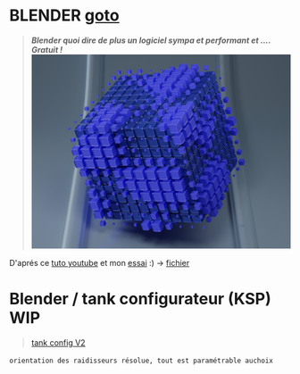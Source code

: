 # BLENDER [goto](https://www.blender.org/)
> ***Blender quoi dire de plus un logiciel sympa et performant et .... Gratuit !***
![](https://github.com/Massetstephane/BLENDER/blob/b3349bd0c70fac835837cf0696535bc7df43c292/Render/GeometryNode.jpg)

D'aprés ce [tuto youtube](https://youtu.be/NyUJ6XH8A94) et mon [essai](https://youtu.be/5Nv5eUoLipU) :)  -> [fichier](https://github.com/Massetstephane/BLENDER/blob/af24aeca50f2aadef51fab4d55a34eb03e3c8560/Blender_Files/GeometryNode/Example_Base_GeometryNode2.blend)

# Blender / tank configurateur (KSP) WIP
> [tank config V2](https://github.com/Massetstephane/BLENDER/tree/main/Blender_Files/KerbalTuto/Tank%20constructor)

`orientation des raidisseurs résolue, tout est paramétrable auchoix`

